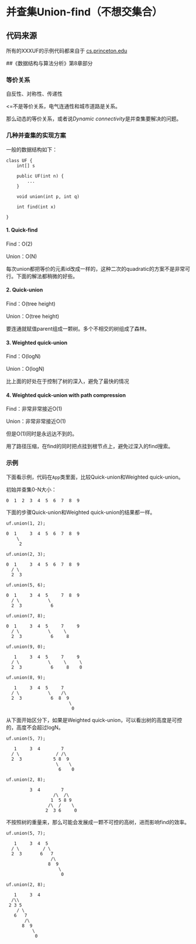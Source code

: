 # 并查集Union-find（不想交集合）

## 代码来源
所有的XXXUF的示例代码都来自于
[cs.princeton.edu](http://algs4.cs.princeton.edu/15uf/)

##《数据结构与算法分析》第8章部分

### 等价关系
自反性、对称性、传递性

<=不是等价关系，电气连通性和城市道路是关系。

那么动态的等价关系，或者说*Dynamic connectivity*是并查集要解决的问题。

### 几种并查集的实现方案

一般的数据结构如下：
```
class UF {
    int[] s

    public UF(int n) {
        ...
    }

    void union(int p, int q)

    int find(int x)

}
```

#### 1. Quick-find

Find：O(2)

Union：O(N)

每次union都把等价的元素id改成一样的，这种二次的quadratic的方案不是非常可行。下面的解法都稍微的好些。

#### 2. Quick-union

Find：O(tree height)

Union：O(tree height)

要连通就赋值parent组成一颗树。多个不相交的树组成了森林。

#### 3. Weighted quick-union

Find：O(logN)

Union：O(logN)

比上面的好处在于控制了树的深入，避免了最快的情况

#### 4. Weighted quick-union with path compression

Find：非常非常接近O(1)

Union：非常非常接近O(1)

但是O(1)同时是永远达不到的。

用了路径压缩，在find的同时把点挂到根节点上，避免过深入的find搜索。

### 示例
下面看示例，代码在`App`类里面，比较Quick-union和Weighted quick-union。

初始并查集0-N大小：
```
0  1  2  3  4  5  6  7  8  9
```

下面的步骤Quick-union和Weighted quick-union的结果都一样。
```
uf.union(1, 2);

0  1     3  4  5  6  7  8  9
    \
     2

uf.union(2, 3);

0  1     3  4  5  6  7  8  9
  / \
  2  3

uf.union(5, 6);

0  1     3  4  5     7  8  9
  / \           \
  2  3           6

uf.union(7, 8);

0  1     3  4  5     7     9
  / \           \     \
  2  3           6     8

uf.union(9, 0);

   1     3  4  5     7     9
  / \           \     \     \
  2  3           6     8    0

uf.union(8, 9);

   1     3  4  5     7
  / \           \    /\
  2  3           6  8  9
                        \
                         0
```

从下面开始区分下，如果是Weighted quick-union，可以看出树的高度是可控的，高度不会超过logN。
```
uf.union(5, 7);

   1     3  4        7
  / \              / /\
  2  3            5 8  9
                   \    \
                    6    0

uf.union(2, 8);

         3  4        7
                  /\  /\
                 1  5 8 9
                /\  /    \
               2  3 6     0
```

不按照树的重量来，那么可能会发展成一颗不可控的高树，进而影响find的效率。
```
uf.union(5, 7);

   1     3  4  5
  / \         / \
  2  3       6   7
                 /\
                8  9
                    \
                     0

uf.union(2, 8);

   1     3  4
  /\\
 2 3 5
    / \
   6   7
       /\
      8  9
          \
           0
```








